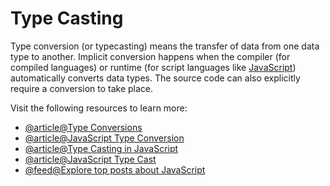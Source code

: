 # Type Casting

Type conversion (or typecasting) means the transfer of data from one data type to another. Implicit conversion happens when the compiler (for compiled languages) or runtime (for script languages like [JavaScript](https://developer.mozilla.org/en-US/docs/Glossary/JavaScript)) automatically converts data types. The source code can also explicitly require a conversion to take place.

Visit the following resources to learn more:

- [@article@Type Conversions](https://javascript.info/type-conversions)
- [@article@JavaScript Type Conversion](https://www.w3schools.com/js/js_type_conversion.asp)
- [@article@Type Casting in JavaScript](https://www.tutorialspoint.com/type-casting-in-javascript)
- [@article@JavaScript Type Cast](https://www.geeksforgeeks.org/javascript-type-conversion)
- [@feed@Explore top posts about JavaScript](https://app.daily.dev/tags/javascript?ref=roadmapsh)
